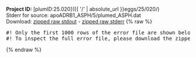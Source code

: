 **Project ID:** [plumID:25.020]({{ '/' | absolute_url }}eggs/25/020/)  
Stderr for source:  apoADRB1_ASPH/5/plumed_ASPH.dat   
Download: [zipped raw stdout](plumed_ASPH.dat.plumed.stdout.txt.zip) - [zipped raw stderr](plumed_ASPH.dat.plumed.stderr.txt.zip) 
{% raw %}
<pre>
#! Only the first 1000 rows of the error file are shown below
#! To inspect the full error file, please download the zipped raw stderr file above
</pre>
{% endraw %}
